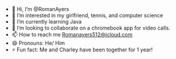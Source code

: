 - 👋 Hi, I’m @RomanAyers
- 👀 I’m interested in my girlfriend, tennis, and computer science
- 🌱 I’m currently learning Java
- 💞️ I’m looking to collaborate on a chromebook app for video calls.
- 📫 How to reach me Romanayers512@icloud.com
- 😄 Pronouns: He/ Him 
- ⚡ Fun fact: Me and Charley have been together for 1 year!

<!---
RomanAyers/RomanAyers is a ✨ special ✨ repository because its `README.md` (this file) appears on your GitHub profile.
You can click the Preview link to take a look at your changes.
--->
